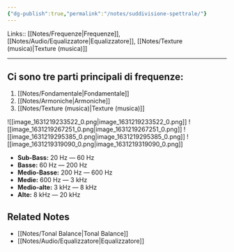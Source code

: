 ```yaml
---
{"dg-publish":true,"permalink":"/notes/suddivisione-spettrale/"}
---
```


Links:: [[Notes/Frequenze\|Frequenze]], [[Notes/Audio/Equalizzatore\|Equalizzatore]], [[Notes/Texture (musica)\|Texture (musica)]]

---

## Ci sono tre parti principali di frequenze:

1. [[Notes/Fondamentale\|Fondamentale]]
2. [[Notes/Armoniche\|Armoniche]]
3. [[Notes/Texture (musica)\|Texture (musica)]]


![[image_1631219233522_0.png\|image_1631219233522_0.png]]
![[image_1631219267251_0.png\|image_1631219267251_0.png]]
![[image_1631219295385_0.png\|image_1631219295385_0.png]]
![[image_1631219319090_0.png\|image_1631219319090_0.png]]


- **Sub-Bass:** 20 Hz — 60 Hz	
- **Basse:** 60 Hz — 200 Hz	
- **Medio-Basse:** 200 Hz — 600 Hz	
- **Medie:** 600 Hz — 3 kHz	
- **Medio-alte:** 3 kHz — 8 kHz	
- **Alte:** 8 kHz — 20 kHz	


## Related Notes

- [[Notes/Tonal Balance\|Tonal Balance]]
- [[Notes/Audio/Equalizzatore\|Equalizzatore]]

